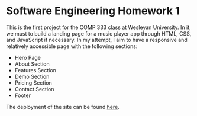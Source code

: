 # Software Engineering Homework 1
This is the first project for the COMP 333 class at Wesleyan University. In it, we must to build a landing page for a music player app through HTML, CSS, and JavaScript if necessary. In my attempt, I aim to have a responsive and relatively accessible page with the following sections:
* Hero Page
* About Section
* Features Section
* Demo Section
* Pricing Section
* Contact Section
* Footer

The deployment of the site can be found [here](https://hasibfox.github.io/COMP333_HW_1/).

